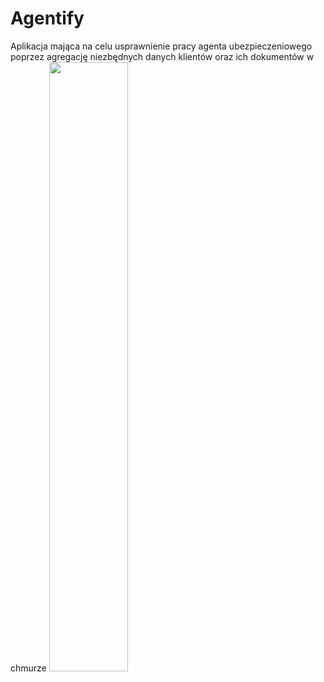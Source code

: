 # Agentify
Aplikacja mająca na celu usprawnienie pracy agenta ubezpieczeniowego poprzez agregację niezbędnych danych klientów oraz ich dokumentów w chmurze
<img src="/Proallone/Agentify/login.png" width="50%" height="50%">
